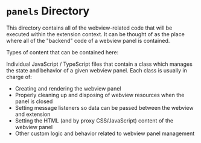 # `panels` Directory

This directory contains all of the webview-related code that will be executed within the extension context. It can be thought of as the place where all of the "backend" code of a webview panel is contained.

Types of content that can be contained here:

Individual JavaScript / TypeScript files that contain a class which manages the state and behavior of a given webview panel. Each class is usually in charge of:

-   Creating and rendering the webview panel
-   Properly cleaning up and disposing of webview resources when the panel is closed
-   Setting message listeners so data can be passed between the webview and extension
-   Setting the HTML (and by proxy CSS/JavaScript) content of the webview panel
-   Other custom logic and behavior related to webview panel management
